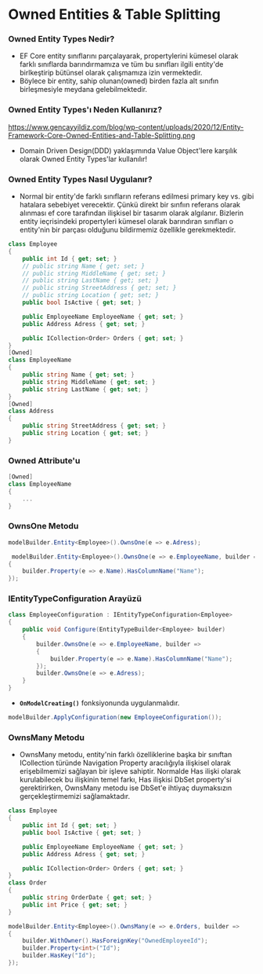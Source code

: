 ﻿# Owned Entities & Table Splitting

### Owned Entity Types Nedir?
- EF Core entity sınıflarını parçalayarak, propertylerini kümesel olarak farklı sınıflarda barındırmamıza ve tüm bu sınıfları ilgili entity'de birlkeştirip bütünsel olarak çalışmamıza izin vermektedir.
- Böylece bir entity, sahip olunan(owned) birden fazla alt sınıfın birleşmesiyle meydana gelebilmektedir.


### Owned Entity Types'ı Neden Kullanırız?
https://www.gencayyildiz.com/blog/wp-content/uploads/2020/12/Entity-Framework-Core-Owned-Entities-and-Table-Splitting.png

- Domain Driven Design(DDD) yaklaşımında Value Object'lere karşılık olarak Owned Entity Types'lar kullanılır!

### Owned Entity Types Nasıl Uygulanır?
- Normal bir entity'de farklı sınıfların referans edilmesi primary key vs. gibi hatalara sebebiyet verecektir. Çünkü direkt bir sınfıın referans olarak alınması ef core tarafından ilişkisel bir tasarım olarak algılanır. Bizlerin entity ieçrisindeki propertyleri kümesel olarak barındıran sınıfları o entity'nin bir parçası olduğunu bildirmemiz özellikle gerekmektedir.
```csharp
class Employee
{
    public int Id { get; set; }
    // public string Name { get; set; }
    // public string MiddleName { get; set; }
    // public string LastName { get; set; }
    // public string StreetAddress { get; set; }
    // public string Location { get; set; }
    public bool IsActive { get; set; }

    public EmployeeName EmployeeName { get; set; }
    public Address Adress { get; set; }

    public ICollection<Order> Orders { get; set; }
}
[Owned]
class EmployeeName
{
    public string Name { get; set; }
    public string MiddleName { get; set; }
    public string LastName { get; set; }
}
[Owned]
class Address
{
    public string StreetAddress { get; set; }
    public string Location { get; set; }
}
```
### Owned Attribute'u
```csharp
[Owned]
class EmployeeName
{
	...
}
```
### OwnsOne Metodu 
```csharp
modelBuilder.Entity<Employee>().OwnsOne(e => e.Adress);
```
```csharp
 modelBuilder.Entity<Employee>().OwnsOne(e => e.EmployeeName, builder =>
{
	builder.Property(e => e.Name).HasColumnName("Name");
});
```




### IEntityTypeConfiguration<T> Arayüzü
```csharp
class EmployeeConfiguration : IEntityTypeConfiguration<Employee>
{
    public void Configure(EntityTypeBuilder<Employee> builder)
    {
        builder.OwnsOne(e => e.EmployeeName, builder =>
        {
            builder.Property(e => e.Name).HasColumnName("Name");
        });
        builder.OwnsOne(e => e.Adress);
    }
}
```
- **`OnModelCreating()`** fonksiyonunda uygulanmalıdır.
```csharp
modelBuilder.ApplyConfiguration(new EmployeeConfiguration());
```

### OwnsMany Metodu
- OwnsMany metodu, entity'nin farklı özelliklerine başka bir sınıftan ICollection türünde Navigation Property aracılığıyla ilişkisel olarak erişebilmemizi sağlayan bir işleve sahiptir.
Normalde Has ilişki olarak kurulabilecek bu ilişkinin temel farkı, Has ilişkisi DbSet property'si gerektirirken, OwnsMany metodu ise DbSet'e ihtiyaç duymaksızın gerçekleştirmemizi sağlamaktadır.
```csharp
class Employee
{
    public int Id { get; set; }
    public bool IsActive { get; set; }

    public EmployeeName EmployeeName { get; set; }
    public Address Adress { get; set; }

    public ICollection<Order> Orders { get; set; }
}
class Order
{
    public string OrderDate { get; set; }
    public int Price { get; set; }
}
```
```csharp
modelBuilder.Entity<Employee>().OwnsMany(e => e.Orders, builder =>
{
	builder.WithOwner().HasForeignKey("OwnedEmployeeId");
	builder.Property<int>("Id");
	builder.HasKey("Id");
});
```

